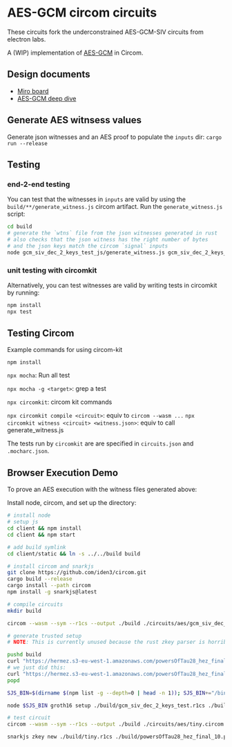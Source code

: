 # AES-GCM circom circuits

These circuits fork the underconstrained AES-GCM-SIV circuits from electron labs. 

A (WIP) implementation of [AES-GCM](https://web.cs.ucdavis.edu/~rogaway/ocb/gcm.pdf) in Circom.

## Design documents
- [Miro board](https://miro.com/app/board/uXjVKs-YCfM=/)
- [AES-GCM deep dive](https://gist.github.com/thor314/53cdab54aaf16bdafd5ac936d5447eb8)

## Generate AES witnsess values
Generate json witnesses and an AES proof to populate the `inputs` dir:
`cargo run --release`

## Testing

### end-2-end testing
You can test that the witnesses in `inputs` are valid by using the `build/**/generate_witness.js` circom artifact. Run the `generate_witness.js` script:

```sh 
cd build 
# generate the `wtns` file from the json witnesses generated in rust
# also checks that the json witness has the right number of bytes
# and the json keys match the circom `signal` inputs
node gcm_siv_dec_2_keys_test_js/generate_witness.js gcm_siv_dec_2_keys_test_js/gcm_siv_dec_2_keys_test.wasm ../inputs/witness.json witness.wtns
```

### unit testing with circomkit
Alternatively, you can test witnesses are valid by writing tests in circomkit by running:

```sh
npm install
npx test
```

## Testing Circom

Example commands for using circom-kit

`npm install`

`npx mocha`: Run all test

`npx mocha -g <target>`: grep a test

`npx circomkit`: circom kit commands

`npx circomkit compile <circuit>`: equiv to `circom --wasm ...`
`npx circomkit witness <circuit> <witness.json>`: equiv to call generate_witness.js

The tests run by `circomkit` are are specified in `circuits.json` and `.mocharc.json`.


## Browser Execution Demo
To prove an AES execution with the witness files generated above:

Install node, circom, and set up the directory:

```sh
# install node
# setup js
cd client && npm install
cd client && npm start

# add build symlink
cd client/static && ln -s ../../build build

# install circom and snarkjs
git clone https://github.com/iden3/circom.git
cargo build --release
cargo install --path circom
npm install -g snarkjs@latest
```

```sh
# compile circuits
mkdir build

circom --wasm --sym --r1cs --output ./build ./circuits/aes/gcm_siv_dec_2_keys_test.circom

# generate trusted setup
# NOTE: This is currently unused because the rust zkey parser is horrible. 

pushd build 
curl "https://hermez.s3-eu-west-1.amazonaws.com/powersOfTau28_hez_final_10.ptau" --output 'powersOfTau28_hez_final_10.ptau' 
# we just did this:
curl "https://hermez.s3-eu-west-1.amazonaws.com/powersOfTau28_hez_final_19.ptau" --output 'powersOfTau28_hez_final_19.ptau' 
popd

SJS_BIN=$(dirname $(npm list -g --depth=0 | head -n 1)); SJS_BIN+="/bin/snarkjs"

node $SJS_BIN groth16 setup ./build/gcm_siv_dec_2_keys_test.r1cs ./build/powersOfTau28_hez_final_19.ptau ./build/test_0000.zkey

# test circuit
circom --wasm --sym --r1cs --output ./build ./circuits/aes/tiny.circom

snarkjs zkey new ./build/tiny.r1cs ./build/powersOfTau28_hez_final_10.ptau ./build/tiny.zkey
```

